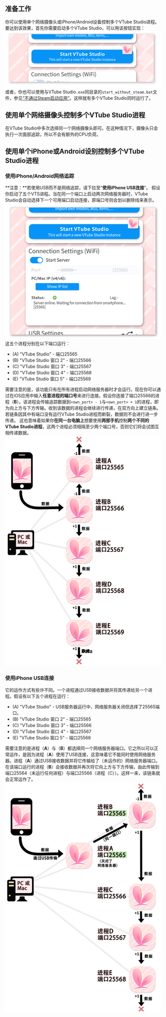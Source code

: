 ## 准备工作

你可以使用单个网络摄像头或iPhone/Android设备控制多个VTube Studio进程。
要达到该效果，首先你需要启动多个VTube Studio，可以用该按钮实现：
![](https://github.com/Elegetic/Photos/blob/main/VTS/start_new_vts_instance_button.png)
或者，你也可以使用与VTube Studio`.exe`同目录的`start_without_steam.bat`文件，参见[“不通过Steam启动应用”](https://github.com/Elegetic/VTubeStudio/wiki/%E4%B8%8D%E9%80%9A%E8%BF%87Steam%E5%90%AF%E5%8A%A8%E5%BA%94%E7%94%A8)。这样就有多个VTube Studio同时运行了。

## 使用单个网络摄像头控制多个VTube Studio进程

在VTube Studio中多次选择同一个网络摄像头即可。在这种情况下，摄像头只会执行一次面部追踪，所以不会有额外的CPU负荷。

## 使用单个iPhone或Android设别控制多个VTube Studio进程

### 使用iPhone/Android网络追踪

**注意：**若使用USB而不是网络追踪，请下拉至“**使用iPhone USB连接**”。
假设你启动了五个VTS进程。当在同一个端口上启动两次网络服务器时，VTube Studio会自动选择下一个可用端口启动连接，原端口号则会划以删除线来表示。
![](https://github.com/Elegetic/Photos/blob/main/VTS/network_server_auto_ip.png)
这五个进程分别在以下端口运行：

* (A) "VTube Studio" - 端口25565
* (B) "VTube Studio 窗口 2" - 端口25566
* (C) "VTube Studio 窗口 3" - 端口25567
* (D) "VTube Studio 窗口 4" - 端口25568
* (E) "VTube Studio 窗口 5" - 端口25569

需要注意的是，该功能只有在所有进程启动网络服务器时才会运行。现在你可以通过在iOS应用中输入**任意进程的端口号**来进行连接。假设你连接了端口25566的进程（**B**）。该进程会传输追踪数据到`<own_port> - 1`与`<own_port> + 1`的进程，即为向上方与下方传输。收到该数据的进程会继续进行传递，在双方向上建立链条。若链条因其中有端口没有运行VTube Studio进程而断裂，数据则不会进行进一步传递。
这也意味着如果你**在同一台电脑上**想要使用**两部手机**控制**两个不同的VTube Studio进程**，这两个进程必须相隔至少两个端口号，否则它们将会试图互相传递数据。
![](https://github.com/Elegetic/Photos/blob/main/VTS/vtube_studio_multi_instance_1_CHN.png)

### 使用iPhone USB连接

它的运作方式有些许不同。一个进程通过USB接收数据并将其传递给另一个进程。假设有以下五个进程在运行：

* (A) "VTube Studio" - USB服务器运行中，网络服务器关闭但选择了25565端口。
* (B) "VTube Studio 窗口 2" - 端口25565
* (C) "VTube Studio 窗口 3" - 端口25566
* (D) "VTube Studio 窗口 4" - 端口25567
* (E) "VTube Studio 窗口 5" - 端口25568

需要注意的是进程（**A**）与（**B**）都选择同一个网络服务器端口。它之所以可以正常运作，是因为进程（**A**）使用了USB连接，这意味着它不能同时使用网络服务器。进程（**A**）通过USB接收数据并将它传输给了（未运作的）网络服务器端口。在该端口运行的进程（**B**）会接收数据并再次将它向上方与下方传输，由此传输到端口25564（未运行任何进程）与端口25566（进程（C））。这样一来，该链条就会正常运作了。
![](https://github.com/Elegetic/Photos/blob/main/VTS/vtube_studio_multi_instance_2_CHN.png)